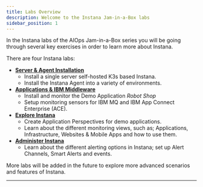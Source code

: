 ```yaml
---
title: Labs Overview
description: Welcome to the Instana Jam-in-a-Box labs
sidebar_position: 1
---
```


In the Instana labs of the AIOps Jam-in-a-Box series you will be going through
several key exercises in order to learn more about Instana.

There are four Instana labs:

- [**Server & Agent Installation**](../server-and-agent-install-lab/1-introduction/index.mdx)
  - Install a single server self-hosted K3s based Instana.
  - Install the Instana Agent into a variety of environments.
- [**Applications & IBM Middleware**](../applications-and-ibm-middleware/1-introduction/index.mdx)
  - Install and monitor the Demo Application _Robot Shop_
  - Setup monitoring sensors for IBM MQ and IBM App Connect Enterprise (ACE).
- [**Explore Instana**](../explore-instana/1-introduction/index.mdx)
  - Create Application Perspectives for demo applications.
  - Learn about the different monitoring views, such as; Applications,
    Infrastructure, Websites & Mobile Apps and how to use them.
- [**Administer Instana**](../administer-instana/1-introduction/index.mdx)
  - Learn about the different alerting options in Instana; set up Alert
    Channels, Smart Alerts and events.

<!--

- [**Synthetic Monitoring**](../synthetic-pop/1-introduction/index.mdx)
  - Install an Instana Synthetic Point of Presence.
  - Configure Instana backend for querying its REST API interface.
  - Setup the REST API Synthetic tests and create Smart Alerts.
- [**OpenTelemetry**](../opentelemetry/1-introduction/index.mdx)
  - Install an Instana agent in the OpenShift cluster.
  - Working with an OpenTelemetry demo application configured to support Instana
    monitoring.
  - Exploring OpenTelemetry metrics and traces in Instana.

 -->

More labs will be added in the future to explore more advanced scenarios and
features of Instana.

---
